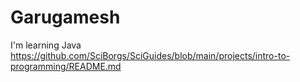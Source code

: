 # Garugamesh
I'm learning Java
https://github.com/SciBorgs/SciGuides/blob/main/projects/intro-to-programming/README.md
